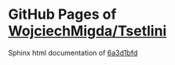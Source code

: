 GitHub Pages of [WojciechMigda/Tsetlini](https://github.com/WojciechMigda/Tsetlini.git)
===
Sphinx html documentation of [6a3d1bfd](https://github.com/WojciechMigda/Tsetlini/tree/6a3d1bfd2bb870f7cb1d59dfc7a59e39cd1e7385)
